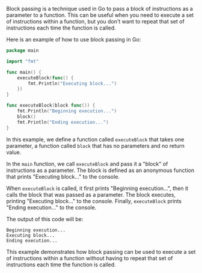 Block passing is a technique used in Go to pass a block of instructions as a parameter to a function. This can be useful when you need to execute a set of instructions within a function, but you don't want to repeat that set of instructions each time the function is called.

Here is an example of how to use block passing in Go:

```go
package main

import "fmt"

func main() {
    executeBlock(func() {
        fmt.Println("Executing block...")
    })
}

func executeBlock(block func()) {
    fmt.Println("Beginning execution...")
    block()
    fmt.Println("Ending execution...")
}
```

In this example, we define a function called `executeBlock` that takes one parameter, a function called `block` that has no parameters and no return value. 

In the `main` function, we call `executeBlock` and pass it a "block" of instructions as a parameter. The block is defined as an anonymous function that prints "Executing block..." to the console.

When `executeBlock` is called, it first prints "Beginning execution...", then it calls the block that was passed as a parameter. The block executes, printing "Executing block..." to the console. Finally, `executeBlock` prints "Ending execution..." to the console.

The output of this code will be:

```
Beginning execution...
Executing block...
Ending execution...
```

This example demonstrates how block passing can be used to execute a set of instructions within a function without having to repeat that set of instructions each time the function is called.